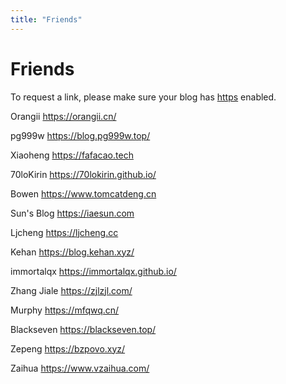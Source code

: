 ```yaml
---
title: "Friends"
---
```

# Friends

To request a link, please make sure your blog has [https](https://en.wikipedia.org/wiki/HTTPS) enabled.

Orangii https://orangii.cn/

pg999w https://blog.pg999w.top/

Xiaoheng https://fafacao.tech

70loKirin https://70lokirin.github.io/

Bowen https://www.tomcatdeng.cn

Sun's Blog https://iaesun.com

Ljcheng https://ljcheng.cc

Kehan https://blog.kehan.xyz/

immortalqx https://immortalqx.github.io/

Zhang Jiale https://zjlzjl.com/

Murphy https://mfqwq.cn/ 

Blackseven https://blackseven.top/

Zepeng https://bzpovo.xyz/

Zaihua https://www.vzaihua.com/
